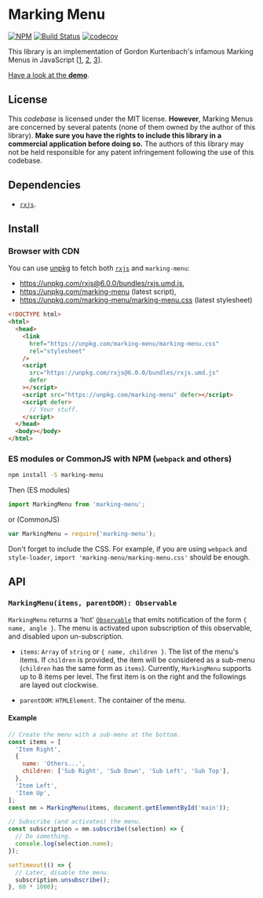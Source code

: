# Marking Menu

[![NPM](https://img.shields.io/npm/v/marking-menu.svg)](https://www.npmjs.com/package/marking-menu)
[![Build Status](https://travis-ci.org/QuentinRoy/Marking-Menu.svg?branch=master)](https://travis-ci.org/QuentinRoy/Marking-Menu)
[![codecov](https://img.shields.io/codecov/c/github/QuentinRoy/Marking-Menu.svg)](https://codecov.io/gh/QuentinRoy/Marking-Menu)

This library is an implementation of Gordon Kurtenbach's infamous Marking Menus in JavaScript [[1](https://doi.org/10.1145/120782.120797), [2](http://doi.acm.org/10.1145/169059.169426), [3](http://doi.acm.org/10.1145/191666.191759)].

[Have a look at the **demo**](https://quentinroy.fr/misc/marking-menu).

## License

This _codebase_ is licensed under the MIT license.
**However**, Marking Menus are concerned by several patents (none of them owned by the author of this library). **Make sure you have the rights to include this library in a commercial application before doing so.**
The authors of this library may not be held responsible for any patent infringement following the use of this codebase.

## Dependencies

- [`rxjs`](http://reactivex.io/rxjs/).

## Install

### Browser with CDN

You can use [unpkg](https://unpkg.com) to fetch both [`rxjs`](http://reactivex.io/rxjs/) and `marking-menu`:

- https://unpkg.com/rxjs@6.0.0/bundles/rxjs.umd.js,
- https://unpkg.com/marking-menu (latest script),
- https://unpkg.com/marking-menu/marking-menu.css (latest stylesheet)

```html
<!DOCTYPE html>
<html>
  <head>
    <link
      href="https://unpkg.com/marking-menu/marking-menu.css"
      rel="stylesheet"
    />
    <script
      src="https://unpkg.com/rxjs@6.0.0/bundles/rxjs.umd.js"
      defer
    ></script>
    <script src="https://unpkg.com/marking-menu" defer></script>
    <script defer>
      // Your stuff.
    </script>
  </head>
  <body></body>
</html>
```

### ES modules or CommonJS with NPM (`webpack` and others)

```sh
npm install -S marking-menu
```

Then (ES modules)

```js
import MarkingMenu from 'marking-menu';
```

or (CommonJS)

```js
var MarkingMenu = require('marking-menu');
```

Don't forget to include the CSS.
For example, if you are using `webpack` and `style-loader`, `import 'marking-menu/marking-menu.css'` should be enough.

## API

### `MarkingMenu(items, parentDOM): Observable`

`MarkingMenu` returns a 'hot' [`Observable`](https://github.com/tc39/proposal-observable) that emits notification of the form `{ name, angle }`. The menu is activated upon subscription of this observable, and disabled upon un-subscription.

- `items`: `Array` of `string` or `{ name, children }`. The list of the menu's items. If `children` is provided, the item will be considered as a sub-menu (`children` has the same form as `items`). Currently, `MarkingMenu` supports up to 8 items per level. The first item is on the right and the followings are layed out clockwise.

- `parentDOM`: `HTMLElement`. The container of the menu.

#### Example

```js
// Create the menu with a sub-menu at the bottom.
const items = [
  'Item Right',
  {
    name: 'Others...',
    children: ['Sub Right', 'Sub Down', 'Sub Left', 'Sub Top'],
  },
  'Item Left',
  'Item Up',
];
const mm = MarkingMenu(items, document.getElementById('main'));

// Subscribe (and activates) the menu.
const subscription = mm.subscribe((selection) => {
  // Do something.
  console.log(selection.name);
});

setTimeout(() => {
  // Later, disable the menu.
  subscription.unsubscribe();
}, 60 * 1000);
```
